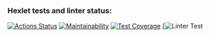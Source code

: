 ### Hexlet tests and linter status:
[![Actions Status](https://github.com/Sergey-Agroproj/python-project-lvl1/workflows/hexlet-check/badge.svg)](https://github.com/Sergey-Agroproj/python-project-lvl1/actions)
[![Maintainability](https://api.codeclimate.com/v1/badges/0279374e7cf50345be7a/maintainability)](https://codeclimate.com/github/Sergey-Agroproj/python-project-lvl1/maintainability)
[![Test Coverage](https://api.codeclimate.com/v1/badges/0279374e7cf50345be7a/test_coverage)](https://codeclimate.com/github/Sergey-Agroproj/python-project-lvl1/test_coverage)
[![Linter Test](https://github.com/Sergey-Agroproj/python-project-lvl1/workflows/linter-test/badge.svg)
